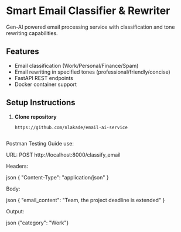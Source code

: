 # Smart Email Classifier & Rewriter

Gen-AI powered email processing service with classification and tone rewriting capabilities.

## Features
- Email classification (Work/Personal/Finance/Spam)
- Email rewriting in specified tones (professional/friendly/concise)
- FastAPI REST endpoints
- Docker container support

## Setup Instructions

1. **Clone repository**
   ```bash
   https://github.com/nlakade/email-ai-service



Postman Testing Guide
use:

URL: POST http://localhost:8000/classify_email

Headers:

json
{
  "Content-Type": "application/json"
}


Body:

json
{
  "email_content": "Team, the project deadline is extended"
}

Output:


json
{"category": "Work"}
